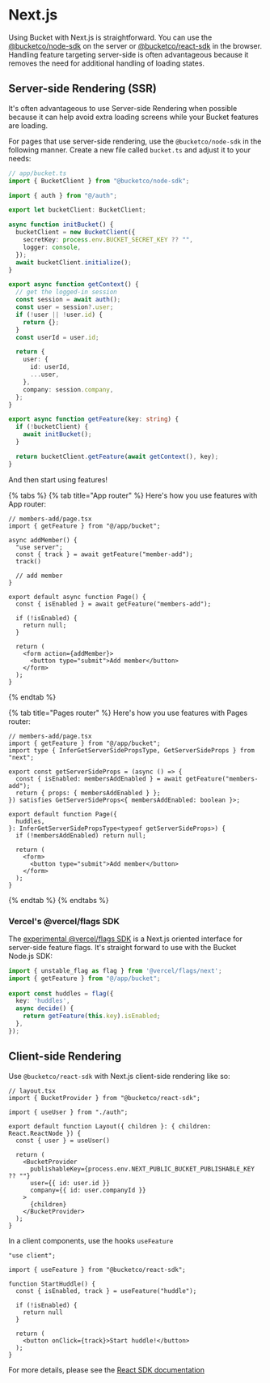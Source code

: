 # Next.js

Using Bucket with Next.js is straightforward.  You can use the [@bucketco/node-sdk](broken-reference) on the server or [@bucketco/react-sdk](../sdk-docs/@bucketco/react-sdk/) in the browser. Handling feature targeting server-side is often advantageous because it removes the need for additional handling of loading states. &#x20;

## Server-side Rendering (SSR)

It's often advantageous to use Server-side Rendering when possible because it can help avoid extra loading screens while your Bucket features are loading.

For pages that use server-side rendering, use the `@bucketco/node-sdk` in the following manner. Create a new file called `bucket.ts` and adjust it to your needs:

```typescript
// app/bucket.ts
import { BucketClient } from "@bucketco/node-sdk";

import { auth } from "@/auth";

export let bucketClient: BucketClient;

async function initBucket() {
  bucketClient = new BucketClient({
    secretKey: process.env.BUCKET_SECRET_KEY ?? "",
    logger: console,
  });
  await bucketClient.initialize();
}

export async function getContext() {
  // get the logged-in session
  const session = await auth();
  const user = session?.user;
  if (!user || !user.id) {
    return {};
  }
  const userId = user.id;

  return {
    user: {
      id: userId,
      ...user,
    },
    company: session.company,
  };
}

export async function getFeature(key: string) {
  if (!bucketClient) {
    await initBucket();
  }

  return bucketClient.getFeature(await getContext(), key);
}
```

And then start using features!

{% tabs %}
{% tab title="App router" %}
Here's how you use features with App router:

```tsx
// members-add/page.tsx
import { getFeature } from "@/app/bucket";

async addMember() {
  "use server";
  const { track } = await getFeature("member-add");
  track()
  
  // add member
}

export default async function Page() {
  const { isEnabled } = await getFeature("members-add");
  
  if (!isEnabled) {
    return null;      
  }

  return (
    <form action={addMember}>
      <button type="submit">Add member</button>
    </form>
  );
}
```
{% endtab %}

{% tab title="Pages router" %}
Here's how you use features with Pages router:

```tsx
// members-add/page.tsx
import { getFeature } from "@/app/bucket";
import type { InferGetServerSidePropsType, GetServerSideProps } from "next";

export const getServerSideProps = (async () => {
  const { isEnabled: membersAddEnabled } = await getFeature("members-add");
  return { props: { membersAddEnabled } };
}) satisfies GetServerSideProps<{ membersAddEnabled: boolean }>;

export default function Page({
  huddles,
}: InferGetServerSidePropsType<typeof getServerSideProps>) {
  if (!membersAddEnabled) return null;

  return (
    <form>
      <button type="submit">Add member</button>
    </form>
  );
}
```
{% endtab %}
{% endtabs %}

### Vercel's @vercel/flags SDK

The [experimental @vercel/flags SDK](https://vercel.com/docs/workflow-collaboration/feature-flags/feature-flags-pattern) is a Next.js oriented interface for server-side feature flags. It's straight forward to use with the Bucket Node.js SDK:

```typescript
import { unstable_flag as flag } from '@vercel/flags/next';
import { getFeature } from "@/app/bucket";
 
export const huddles = flag({
  key: 'huddles',
  async decide() {
    return getFeature(this.key).isEnabled;
  },
});
```

## Client-side Rendering

Use `@bucketco/react-sdk` with Next.js client-side rendering like so:

```tsx
// layout.tsx
import { BucketProvider } from "@bucketco/react-sdk";

import { useUser } from "./auth";

export default function Layout({ children }: { children: React.ReactNode }) {
  const { user } = useUser()

  return (
    <BucketProvider
      publishableKey={process.env.NEXT_PUBLIC_BUCKET_PUBLISHABLE_KEY ?? ""}
      user={{ id: user.id }}
      company={{ id: user.companyId }}
    >
      {children}
    </BucketProvider>
  );
}

```

In a client components, use the hooks `useFeature`

```tsx
"use client";

import { useFeature } from "@bucketco/react-sdk";

function StartHuddle() {
  const { isEnabled, track } = useFeature("huddle");

  if (!isEnabled) {
    return null
  }

  return (
    <button onClick={track}>Start huddle!</button>    
  );
}
```

For more details, please see the [React SDK documentation](../sdk-docs/@bucketco/react-sdk/)
